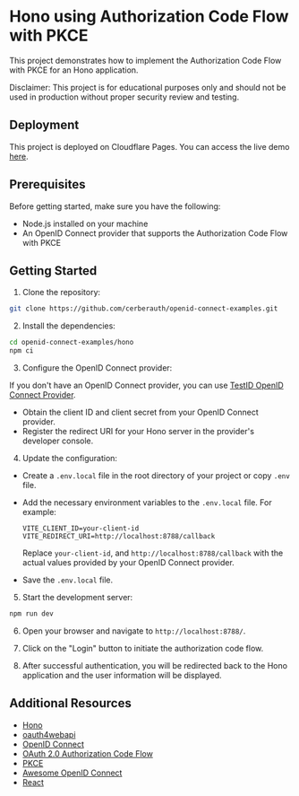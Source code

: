 # Hono using Authorization Code Flow with PKCE

This project demonstrates how to implement the Authorization Code Flow with PKCE for an Hono application.

Disclaimer: This project is for educational purposes only and should not be used in production without proper security review and testing.

## Deployment

This project is deployed on Cloudflare Pages. You can access the live demo [here](https://cerberauth-hono-oidc.pages.dev/).

## Prerequisites

Before getting started, make sure you have the following:

- Node.js installed on your machine
- An OpenID Connect provider that supports the Authorization Code Flow with PKCE

## Getting Started

1. Clone the repository:

  ```bash
  git clone https://github.com/cerberauth/openid-connect-examples.git
  ```

2. Install the dependencies:

  ```bash
  cd openid-connect-examples/hono
  npm ci
  ```

3. Configure the OpenID Connect provider:

If you don't have an OpenID Connect provider, you can use [TestID OpenID Connect Provider](https://testid.cerberauth.com/).

  - Obtain the client ID and client secret from your OpenID Connect provider.
  - Register the redirect URI for your Hono server in the provider's developer console.

4. Update the configuration:

  - Create a `.env.local` file in the root directory of your project or copy `.env` file.
  - Add the necessary environment variables to the `.env.local` file. For example:

    ```plaintext
    VITE_CLIENT_ID=your-client-id
    VITE_REDIRECT_URI=http://localhost:8788/callback
    ```

    Replace `your-client-id`, and `http://localhost:8788/callback` with the actual values provided by your OpenID Connect provider.

  - Save the `.env.local` file.

5. Start the development server:

  ```bash
  npm run dev
  ```

6. Open your browser and navigate to `http://localhost:8788/`.

7. Click on the "Login" button to initiate the authorization code flow.

8. After successful authentication, you will be redirected back to the Hono application and the user information will be displayed.

## Additional Resources

- [Hono](https://hono.dev/)
- [oauth4webapi](https://github.com/panva/oauth4webapi)
- [OpenID Connect](https://openid.net/)
- [OAuth 2.0 Authorization Code Flow](https://oauth.net/2/grant-types/authorization-code/)
- [PKCE](https://oauth.net/2/pkce/)
- [Awesome OpenID Connect](https://github.com/cerberauth/awesome-openid-connect)
- [React](https://reactjs.org/)
